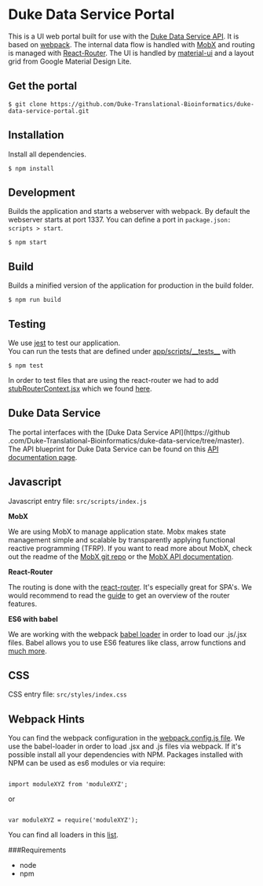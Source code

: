 # Duke Data Service Portal

This is a UI web portal built for use with the [Duke Data Service API](https://github.com/Duke-Translational-Bioinformatics/duke-data-service/tree/master).
It is based on [webpack](https://github.com/webpack/webpack).
The internal data flow is handled with [MobX](https://mobx.js.org/refguide/api.html) and routing is managed with
 [React-Router](https://github.com/rackt/react-router). The UI is handled by [material-ui](http://material-ui.com/)
 and a layout grid from Google Material Design Lite.

## Get the portal

```
$ git clone https://github.com/Duke-Translational-Bioinformatics/duke-data-service-portal.git 
```

## Installation

Install all dependencies. 

```
$ npm install
```

## Development

Builds the application and starts a webserver with webpack. By default the webserver starts at port 1337.
You can define a port in `package.json: scripts > start`.

```
$ npm start
```

## Build

Builds a minified version of the application for production in the build folder.

```
$ npm run build
```

## Testing

We use [jest](http://facebook.github.io/jest/) to test our application.<br />
You can run the tests that are defined under [app/scripts/\_\_tests__](./app/scripts/__tests__) with

```
$ npm test

```

In order to test files that are using the react-router we had to add [stubRouterContext.jsx](./test-utils/stubRouterContext.jsx) which we found [here](https://github.com/rackt/react-router/blob/master/docs/guides/testing.md). 

## Duke Data Service

The portal interfaces with the [Duke Data Service API](https://github
.com/Duke-Translational-Bioinformatics/duke-data-service/tree/master). The API blueprint for Duke Data Service can be
 found on this [API documentation page](http://docs.dukedataservices.apiary.io/#reference/api-usage).

## Javascript

Javascript entry file: `src/scripts/index.js` <br />

**MobX**

We are using MobX to manage application state. Mobx makes state management simple and scalable by transparently
applying functional reactive programming (TFRP). If you want to read more about MobX, check out the readme of the
[MobX git repo](https://github.com/mobxjs/mobx/blob/master/README.md) or the [MobX API documentation](https://mobx.js.org/refguide/api.html).

**React-Router**

The routing is done with the [react-router](https://github.com/rackt/react-router). It's especially great for SPA's. We would recommend to read the [guide](https://github.com/rackt/react-router/blob/master/docs/guides/overview.md) to get an overview of the router features.

**ES6 with babel**

We are working with the webpack [babel loader](https://github.com/babel/babel-loader) in order to load our .js/.jsx files. Babel allows you to use ES6 features like class, arrow functions and [much more](https://babeljs.io/docs/compare/).

## CSS

CSS entry file: `src/styles/index.css`<br />

## Webpack Hints

You can find the webpack configuration in the [webpack.config.js file](./config/webpack.config.js).
We use the babel-loader in order to load .jsx and .js files via webpack. If it's possible install all your dependencies with NPM. Packages installed with NPM can be used as es6 modules or via require:

```language-javascript

import moduleXYZ from 'moduleXYZ';

```
or

```language-javascript

var moduleXYZ = require('moduleXYZ');

```

You can find all loaders in this [list](http://webpack.github.io/docs/list-of-loaders.html).


###Requirements
* node
* npm